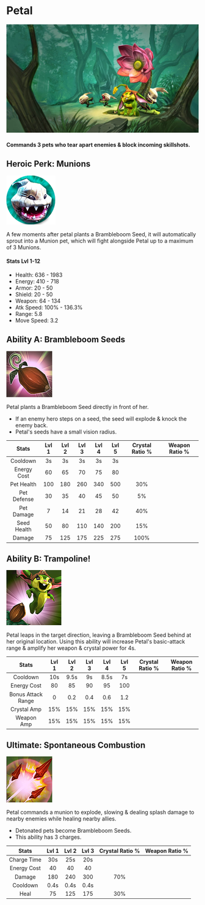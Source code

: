 # Petal

![](../../.gitbook/assets/image%20%28142%29.png)

#### Commands 3 pets who tear apart enemies & block incoming skillshots.

## Heroic Perk: Munions

![Munions](../../.gitbook/assets/image%20%28133%29.png)

A few moments after petal plants a Brambleboom Seed, it will automatically sprout into a Munion pet, which will fight alongside Petal up to a maximum of 3 Munions.

#### Stats Lvl 1-12

* Health: 636 - 1983
* Energy: 410 - 718
* Armor: 20 - 50
* Shield: 20 - 50
* Weapon: 64 - 134
* Atk Speed: 100% - 136.3%
* Range: 5.8
* Move Speed: 3.2

## Ability A: Brambleboom Seeds

![Bramblethorn Seeds](../../.gitbook/assets/image%20%28198%29.png)

Petal plants a Brambleboom Seed directly in front of her.

* If an enemy hero steps on a seed, the seed will explode & knock the enemy back.
* Petal's seeds have a small vision radius.

| Stats | Lvl 1 | Lvl 2 | Lvl 3 | Lvl 4 | Lvl 5 | Crystal      Ratio % | Weapon     Ratio % |
| :---: | :---: | :---: | :---: | :---: | :---: | :---: | :---: |
| Cooldown | 3s | 3s | 3s | 3s | 3s |  |  |
| Energy       Cost | 60 | 65 | 70 | 75 | 80 |  |  |
| Pet Health | 100 | 180 | 260 | 340 | 500 | 30% |  |
| Pet             Defense | 30 | 35 | 40 | 45 | 50 | 5% |  |
| Pet             Damage | 7 | 14 | 21 | 28 | 42 | 40% |  |
| Seed          Health | 50 | 80 | 110 | 140 | 200 | 15% |  |
| Damage | 75 | 125 | 175 | 225 | 275 | 100% |  |

## Ability B: Trampoline!

![Trampoline!](../../.gitbook/assets/image%20%28130%29.png)

Petal leaps in the target direction, leaving a Brambleboom Seed behind at her original location. Using this ability will increase Petal's basic-attack range & amplify her weapon & crystal power for 4s.

| Stats | Lvl 1 | Lvl 2 | Lvl 3 | Lvl 4 | Lvl 5 | Crystal      Ratio % | Weapon     Ratio % |
| :---: | :---: | :---: | :---: | :---: | :---: | :---: | :---: |
| Cooldown | 10s | 9.5s | 9s | 8.5s | 7s |  |  |
| Energy       Cost | 80 | 85 | 90 | 95 | 100 |  |  |
| Bonus        Attack       Range | 0 | 0.2 | 0.4 | 0.6 | 1.2 |  |  |
| Crystal       Amp | 15% | 15% | 15% | 15% | 15% |  |  |
| Weapon     Amp | 15% | 15% | 15% | 15% | 15% |  |  |

## Ultimate: Spontaneous Combustion

![Spontaneous Combustion](../../.gitbook/assets/image%20%28264%29.png)

Petal commands a munion to explode, slowing & dealing splash damage to nearby enemies while healing nearby allies.

* Detonated pets become Brambleboom Seeds.
* This ability has 3 charges.

| Stats | Lvl 1 | Lvl 2 | Lvl 3 | Crystal Ratio % | Weapon Ratio % |
| :---: | :---: | :---: | :---: | :---: | :---: |
| Charge Time | 30s | 25s | 20s |  |  |
| Energy Cost | 40 | 40 | 40 |  |  |
| Damage | 180 | 240 | 300 | 70% |  |
| Cooldown | 0.4s | 0.4s | 0.4s |  |  |
| Heal | 75 | 125 | 175 | 30% |  |


